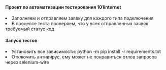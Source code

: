 <h4>Проект по автоматизации тестирования 101internet</h4>
<li>Заполняем и отправляем заявку для каждого типа подключения</li>
<li>В процессе теста проверяем, что у всех отправленных заявок требуемый статус код</li>
<h4>Запуск тестов</h4>
<li>Установить все зависимости: python -m pip install -r requirements.txt</li>
<li>Отключить антивирус, ему может не понравиться отлов запросов через selenium-wire</li>
